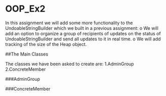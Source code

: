 # OOP_Ex2
In this assignment we will add some more functionality to the UndoableStringBuilder
which we built in a previous assignment:
o We will add an option to organize a group of recipients of updates on the status of
UndoableStringBuilder and send all updates to it in real time.
o We will add tracking of the size of the Heap object.

##The Main Classes

The classes we have been asked to create are:
1.AdminGroup
2.ConcreteMember

###AdminGroup


###ConcreteMember



